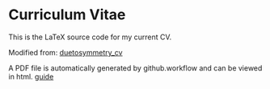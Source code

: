 # Curriculum Vitae

This is the LaTeX source code for my current CV.

Modified from: [duetosymmetry_cv](https://github.com/duetosymmetry/cv)

A PDF file is automatically generated by github.workflow and can be viewed in html. [guide](https://kekayan.medium.com/display-your-resume-cv-pdf-in-website-using-github-73a088ac961d)
